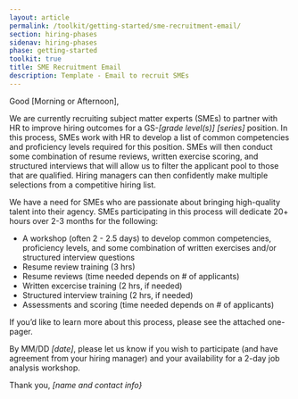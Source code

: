 ```yaml
---
layout: article
permalink: /toolkit/getting-started/sme-recruitment-email/
section: hiring-phases
sidenav: hiring-phases
phase: getting-started
toolkit: true
title: SME Recruitment Email
description: Template - Email to recruit SMEs
---
```


Good [Morning or Afternoon],

We are currently recruiting subject matter experts (SMEs) to partner with HR to improve hiring outcomes for a GS-_[grade level(s)]_ _[series]_ position. In this process, SMEs work with HR to develop a list of common competencies and proficiency levels required for this position. SMEs will then conduct some combination of resume reviews, written exercise scoring, and structured interviews that will allow us to filter the applicant pool to those that are qualified. Hiring managers can then confidently make multiple selections from a competitive hiring list.

We have a need for SMEs who are passionate about bringing high-quality talent into their agency. SMEs participating in this process will dedicate 20+ hours over 2-3 months for the following:

-	A workshop (often 2 - 2.5 days) to develop common competencies, proficiency levels, and some combination of written exercises and/or structured interview questions
-	Resume review training (3 hrs)
-	Resume reviews (time needed depends on # of applicants)
-	Written excercise training (2 hrs, if needed)
-	Structured interview training (2 hrs, if needed)
-	Assessments and scoring (time needed depends on # of applicants)

If you’d like to learn more about this process, please see the attached one-pager.

By MM/DD _[date]_, please let us know if you wish to participate (and have agreement from your hiring manager) and your availability for a 2-day job analysis workshop.

Thank you,
_[name and contact info}_
